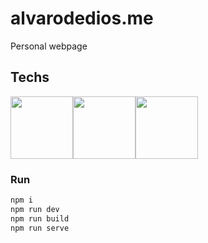 # alvarodedios.me

Personal webpage
<!-- [Life App](softi.com) -->
## Techs
<img src="https://upload.wikimedia.org/wikipedia/commons/thumb/1/1b/Svelte_Logo.svg/1200px-Svelte_Logo.svg.png" width="100" height="100" /><img src="https://camo.githubusercontent.com/61e102d7c605ff91efedb9d7e47c1c4a07cef59d3e1da202fd74f4772122ca4e/68747470733a2f2f766974656a732e6465762f6c6f676f2e737667" width="100" height="100" /><img src="https://upload.wikimedia.org/wikipedia/commons/thumb/4/4c/Typescript_logo_2020.svg/1200px-Typescript_logo_2020.svg.png" width="100" height="100" />
### Run 
```sh
npm i
npm run dev
npm run build
npm run serve
```
